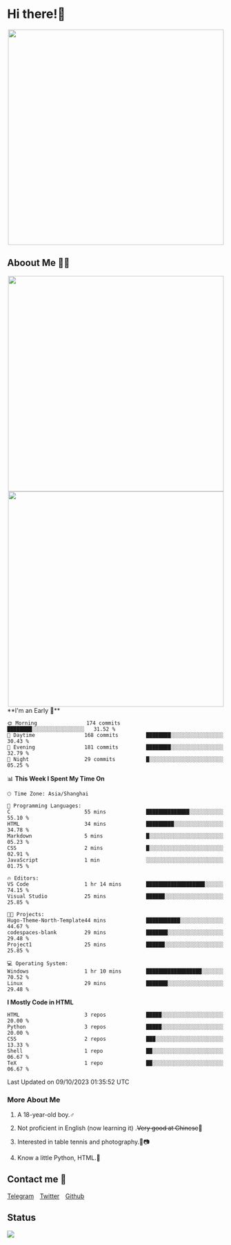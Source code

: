# Hi there!🎉

<div align=center><img src="https://count.getloli.com/get/@Cicada000?theme=moebooru" width=500px></div>

## Aboout Me 👀💦

<div align=center>
<img src="https://github-readme-stats.vercel.app/api?username=Cicada000&show_icons=true&theme=tokyonight" width=500px>
<br>
<img src="https://github-readme-stats.vercel.app/api/top-langs/?username=Cicada000&show_icons=true&theme=tokyonight&layout=compact" width=500px>
</div>
<!--START_SECTION:waka-->
**I'm an Early 🐤** 

```text
🌞 Morning                174 commits         ████████░░░░░░░░░░░░░░░░░   31.52 % 
🌆 Daytime                168 commits         ████████░░░░░░░░░░░░░░░░░   30.43 % 
🌃 Evening                181 commits         ████████░░░░░░░░░░░░░░░░░   32.79 % 
🌙 Night                  29 commits          █░░░░░░░░░░░░░░░░░░░░░░░░   05.25 % 
```


📊 **This Week I Spent My Time On** 

```text
🕑︎ Time Zone: Asia/Shanghai

💬 Programming Languages: 
C                        55 mins             ██████████████░░░░░░░░░░░   55.10 % 
HTML                     34 mins             █████████░░░░░░░░░░░░░░░░   34.78 % 
Markdown                 5 mins              █░░░░░░░░░░░░░░░░░░░░░░░░   05.23 % 
CSS                      2 mins              █░░░░░░░░░░░░░░░░░░░░░░░░   02.91 % 
JavaScript               1 min               ░░░░░░░░░░░░░░░░░░░░░░░░░   01.75 % 

🔥 Editors: 
VS Code                  1 hr 14 mins        ███████████████████░░░░░░   74.15 % 
Visual Studio            25 mins             ██████░░░░░░░░░░░░░░░░░░░   25.85 % 

🐱‍💻 Projects: 
Hugo-Theme-North-Template44 mins             ███████████░░░░░░░░░░░░░░   44.67 % 
codespaces-blank         29 mins             ███████░░░░░░░░░░░░░░░░░░   29.48 % 
Project1                 25 mins             ██████░░░░░░░░░░░░░░░░░░░   25.85 % 

💻 Operating System: 
Windows                  1 hr 10 mins        ██████████████████░░░░░░░   70.52 % 
Linux                    29 mins             ███████░░░░░░░░░░░░░░░░░░   29.48 % 
```

**I Mostly Code in HTML** 

```text
HTML                     3 repos             █████░░░░░░░░░░░░░░░░░░░░   20.00 % 
Python                   3 repos             █████░░░░░░░░░░░░░░░░░░░░   20.00 % 
CSS                      2 repos             ███░░░░░░░░░░░░░░░░░░░░░░   13.33 % 
Shell                    1 repo              ██░░░░░░░░░░░░░░░░░░░░░░░   06.67 % 
TeX                      1 repo              ██░░░░░░░░░░░░░░░░░░░░░░░   06.67 % 
```




 Last Updated on 09/10/2023 01:35:52 UTC
<!--END_SECTION:waka-->

### More About Me

1. A 18-year-old boy.♂

2. Not proficient in English (now learning it) .~~Very good at Chinese~~🤣

3. Interested in table tennis and photography.🏓📷

4. Know a little Python, HTML.🐍


## Contact me 💬

[Telegram](https://t.me/CicadaLYW)&emsp;[Twitter](https://twitter.com/Cicada0001)&emsp;[Github](https://github.com/Cicada000)

## Status
<img src="https://weather-icon.journeyad.repl.co/@hangzhou?v=1" align="left">







